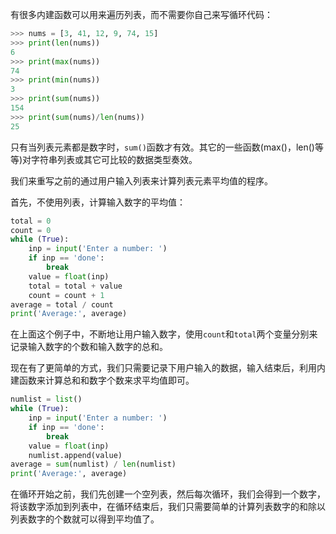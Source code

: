 有很多内建函数可以用来遍历列表，而不需要你自己来写循环代码：
```python
>>> nums = [3, 41, 12, 9, 74, 15]
>>> print(len(nums))
6
>>> print(max(nums))
74
>>> print(min(nums))
3
>>> print(sum(nums))
154
>>> print(sum(nums)/len(nums))
25
```
只有当列表元素都是数字时，`sum()`函数才有效。其它的一些函数(max()，len()等等)对字符串列表或其它可比较的数据类型奏效。

我们来重写之前的通过用户输入列表来计算列表元素平均值的程序。

首先，不使用列表，计算输入数字的平均值：
```python
total = 0 
count = 0 
while (True):
    inp = input('Enter a number: ') 
    if inp == 'done': 
        break
    value = float(inp)
    total = total + value
    count = count + 1
average = total / count
print('Average:', average)
```
在上面这个例子中，不断地让用户输入数字，使用`count`和`total`两个变量分别来记录输入数字的个数和输入数字的总和。

现在有了更简单的方式，我们只需要记录下用户输入的数据，输入结束后，利用内建函数来计算总和和数字个数来求平均值即可。
```python
numlist = list() 
while (True):
    inp = input('Enter a number: ') 
    if inp == 'done': 
        break
    value = float(inp)
    numlist.append(value)
average = sum(numlist) / len(numlist)
print('Average:', average)
```
在循环开始之前，我们先创建一个空列表，然后每次循环，我们会得到一个数字，将该数字添加到列表中，在循环结束后，我们只需要简单的计算列表数字的和除以列表数字的个数就可以得到平均值了。


